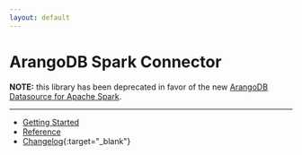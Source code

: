 ```yaml
---
layout: default
---
```

# ArangoDB Spark Connector

**NOTE:** this library has been deprecated in favor of the new [ArangoDB Datasource for Apache Spark](spark-connector-new.html).

---

- [Getting Started](spark-connector-getting-started.html)
- [Reference](spark-connector-reference.html)
- [Changelog](https://github.com/arangodb/arangodb-spark-connector/blob/master/ChangeLog.md#readme){:target="_blank"}
